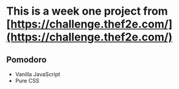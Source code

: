 # This is a week one project from [https://challenge.thef2e.com/](https://challenge.thef2e.com/)

## Pomodoro
* Vanilla JavaScript
* Pure CSS